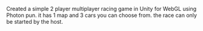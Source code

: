 Created a simple 2 player multiplayer racing game in Unity for WebGL using Photon pun.
it has 1 map and 3 cars you can choose from. 
the race can only be started by the host.
